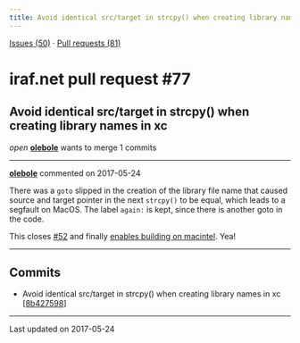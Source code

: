 ```yaml
---
title: Avoid identical src/target in strcpy() when creating library names in xc #77
---
```


[Issues (50)](https://iraf-community.github.io/iraf-v216/issues) · [Pull requests (81)](https://iraf-community.github.io/iraf-v216/issues/pulls)

# iraf.net pull request #77
## Avoid identical src/target in strcpy() when creating library names in xc
*open* **[olebole](https://github.com/olebole)** wants to merge 1 commits

- - - -

**[olebole](https://github.com/olebole)** commented on 2017-05-24

There was a `goto` slipped in the creation of the library file name that caused source and target pointer in the next `strcpy()` to be equal, which leads to a segfault on MacOS. The label `again:` is kept, since there is another goto in the code.  
  
This closes [#52](https://iraf-community.github.io/iraf-v216/issues/52) and finally [enables building on macintel](https://travis-ci.org/olebole/iraf-v216/jobs/235581606). Yea!
- - - -

## Commits

* Avoid identical src/target in strcpy() when creating library names in xc [[8b427598](https://github.com/iraf-community/iraf/commit/8b427598f58aaf4c961c2d653e9ea7fc6675175f)]

- - - -

Last updated on 2017-05-24
